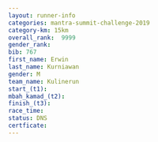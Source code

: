 ```yaml
---
layout: runner-info 
categories: mantra-summit-challenge-2019 
category-km: 15km 
overall_rank:  9999
gender_rank: 
bib: 767
first_name: Erwin
last_name: Kurniawan
gender: M
team_name: Kulinerun
start_(t1): 
mbah_kamad_(t2): 
finish_(t3): 
race_time: 
status: DNS
certficate: 
---
```

